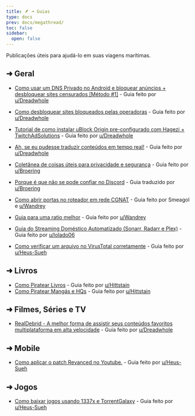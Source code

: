 ```yaml
---
title: 🪶 ➜ Guias
type: docs
prev: docs/megathread/
toc: false
sidebar:
  open: false
---
```

Publicações úteis para ajudá-lo em suas viagens marítimas.

## ➜ Geral

- [Como usar um DNS Privado no Android e bloquear anúncios + desbloquear sites censurados [Método #1]](https://phtn.app/post/lemmy.dbzer0.com/830795) -  Guia feito por [u/Dreadwhole](https://phtn.app/u/Dreadwhole@lemmy.dbzer0.com)
- [Como desbloquear sites bloqueados pelas operadoras](https://phtn.app/post/lemmy.dbzer0.com/146129) - Guia feito por [u/Dreadwhole](https://phtn.app/u/Dreadwhole@lemmy.dbzer0.com)
- [Tutorial de como instalar uBlock Origin pre-configurado com Hagezi + TwitchAdSolutions](https://phtn.app/post/lemmy.dbzer0.com/146206) - Guia feito por [u/Dreadwhole](https://phtn.app/u/Dreadwhole@lemmy.dbzer0.com)
- [Ah, se eu pudesse traduzir conteúdos em tempo real!](https://phtn.app/post/lemmy.dbzer0.com/4186580) - Guia feito por [u/Dreadwhole](https://phtn.app/u/Dreadwhole@lemmy.dbzer0.com)
- [Coletânea de coisas úteis para privacidade e segurança](coletanea-uteis-privacidade-seguranca.md) - Guia feito por [u/Broering](https://phtn.app/u/broering@lemmy.eco.br)
- [Porque é que não se pode confiar no Discord](discord) - Guia traduzido por [u/Broering](https://phtn.app/u/broering@lemmy.eco.br)
- [Como abrir portas no roteador em rede CGNAT](cgnat-portas) - Guia feito por Smeagol e [u/Wandrey](https://lemmy.eco.br/u/wandrey)
- [Guia para uma ratio melhor](ratio-melhor) - Guia feito por [u/Wandrey](https://lemmy.eco.br/u/wandrey)
- [Guia do Streaming Doméstico Automatizado (Sonarr, Radarr e Plex)](guia-sonarr-radarr-plex) - Guia feito por [u/lolado06](https://www.reddit.com/user/lolado06/)

- [Como verificar um arquivo no VirusTotal corretamente](virustotal) - Guia feito por [u/Heus-Sueh](https://phtn.app/u/Heus_Sueh@lemmy.dbzer0.com)

## ➜ Livros

- [Como Piratear Livros](https://phtn.app/post/lemmy.dbzer0.com/1808349) - Guia feito por [u/Hittstain](https://www.reddit.com/user/Hittstain/)
- [Como Piratear Mangás e HQs](https://phtn.app/post/lemmy.dbzer0.com/1923254) - Guia feito por [u/Hittstain](https://www.reddit.com/user/Hittstain/)

## ➜ Filmes, Séries e TV

- [RealDebrid - A melhor forma de assistir seus conteúdos favoritos multiplataforma em alta velocidade](https://phtn.app/post/lemmy.dbzer0.com/1707503) - Guia feito por [u/Dreadwhole](https://phtn.app/u/Dreadwhole@lemmy.dbzer0.com)

## ➜ Mobile

- [Como aplicar o patch Revanced no Youtube.](https://phtn.app/post/lemmy.dbzer0.com/2897980) - Guia feito por [u/Heus-Sueh](https://phtn.app/u/Heus_Sueh@lemmy.dbzer0.com)

## ➜ Jogos

- [Como baixar jogos usando 1337x e TorrentGalaxy](https://phtn.app/post/lemmy.dbzer0.com/2903152) - Guia feito por [u/Heus-Sueh](https://phtn.app/u/Heus_Sueh@lemmy.dbzer0.com)